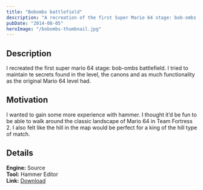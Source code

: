 ```yaml
---
title: "Bobombs battlefield"
description: "A recreation of the first Super Mario 64 stage: bob-ombs battlefield."
pubDate: "2014-08-05"
heroImage: "/bobombs-thumbnail.jpg"
---
```


## Description

I recreated the first super mario 64 stage: bob-ombs battlefield. I tried to maintain te secrets found in the level, the canons and as much functionality as the original Mario 64 level had.

## Motivation

I wanted to gain some more experience with hammer. I thought it’d be fun to be able to walk around the classic landscape of Mario 64 in Team Fortress 2. I also felt like the hill in the map would be perfect for a king of the hill type of match.

## Details


**Engine:** Source  
**Tool:** Hammer Editor  
**Link:** [Download](https://www.dropbox.com/sh/y69c36r4w4p46bs/AABoaUKkWSmFEFEGKHf5BiVNa?dl=1)
